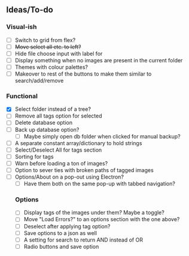 ## Ideas/To-do

### Visual-ish
- [ ] Switch to grid from flex?
- [ ] ~~Move select all etc. to left?~~
- [ ] Hide file choose input with label for
- [ ] Display something when no images are present in the current folder
- [ ] Themes with colour palettes?
- [ ] Makeover to rest of the buttons to make them similar to search/add/remove

### Functional
- [x] Select folder instead of a tree?
- [ ] Remove all tags option for selected
- [ ] Delete database option
- [ ] Back up database option?
  - [ ] Maybe simply open db folder when clicked for manual backup?
- [ ] A separate constant array/dictionary to hold strings
- [ ] Select/Deselect All for tags section
- [ ] Sorting for tags
- [ ] Warn before loading a ton of images?
- [ ] Option to sever ties with broken paths of tagged images
- [ ] Options/About on a pop-out using Electron?
  - [ ] Have them both on the same pop-up with tabbed navigation?

  ### Options
  - [ ] Display tags of the images under them? Maybe a toggle?
  - [ ] Move "Load Errors?" to an options section with the one above?
  - [ ] Deselect after applying tag option?
  - [ ] Save options to a json as well
  - [ ] A setting for search to return AND instead of OR
  - [ ] Radio buttons and save option
